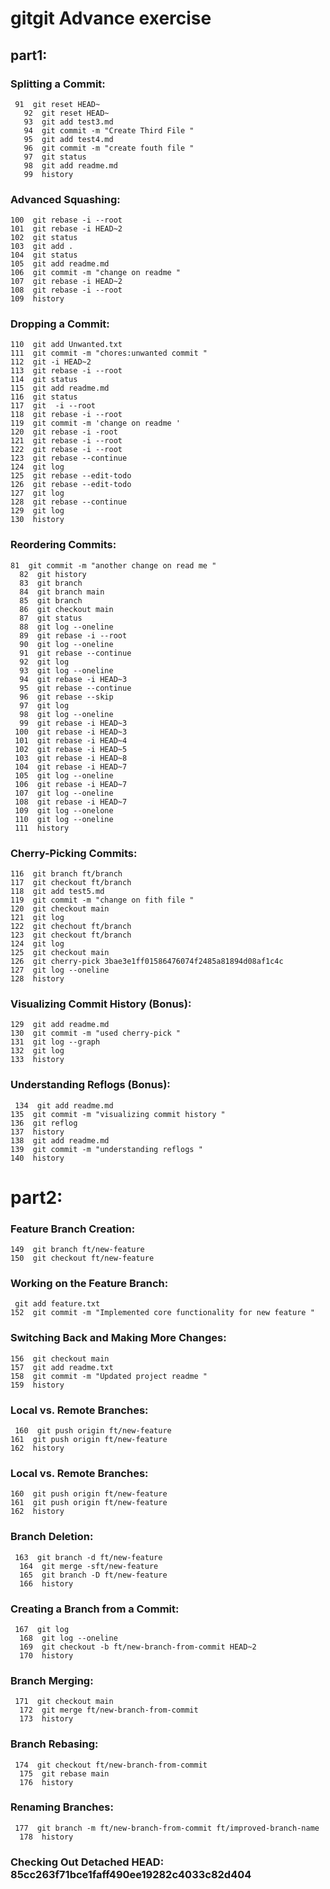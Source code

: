 # gitgit Advance exercise

## part1:

### Splitting a Commit:
```
 91  git reset HEAD~
   92  git reset HEAD~
   93  git add test3.md
   94  git commit -m "Create Third File "
   95  git add test4.md
   96  git commit -m "create fouth file "
   97  git status
   98  git add readme.md
   99  history
   ```

   ### Advanced Squashing:
   ```
   100  git rebase -i --root
  101  git rebase -i HEAD~2
  102  git status
  103  git add .
  104  git status
  105  git add readme.md
  106  git commit -m "change on readme "
  107  git rebase -i HEAD~2
  108  git rebase -i --root
  109  history
  ```

  ### Dropping a Commit:
  ```
  110  git add Unwanted.txt
  111  git commit -m "chores:unwanted commit "
  112  git -i HEAD~2
  113  git rebase -i --root
  114  git status
  115  git add readme.md
  116  git status
  117  git  -i --root
  118  git rebase -i --root
  119  git commit -m 'change on readme '
  120  git rebase -i -root
  121  git rebase -i --root
  122  git rebase -i --root
  123  git rebase --continue
  124  git log
  125  git rebase --edit-todo
  126  git rebase --edit-todo
  127  git log
  128  git rebase --continue
  129  git log
  130  history
  ```
  
 ### Reordering Commits:
 ```
 81  git commit -m "another change on read me "
   82  git history
   83  git branch
   84  git branch main
   85  git branch
   86  git checkout main
   87  git status
   88  git log --oneline
   89  git rebase -i --root
   90  git log --oneline
   91  git rebase --continue
   92  git log
   93  git log --oneline
   94  git rebase -i HEAD~3
   95  git rebase --continue
   96  git rebase --skip
   97  git log
   98  git log --oneline
   99  git rebase -i HEAD~3
  100  git rebase -i HEAD~3
  101  git rebase -i HEAD~4
  102  git rebase -i HEAD~5
  103  git rebase -i HEAD~8
  104  git rebase -i HEAD~7
  105  git log --oneline
  106  git rebase -i HEAD~7
  107  git log --oneline
  108  git rebase -i HEAD~7
  109  git log --onelone
  110  git log --oneline
  111  history

 ```
  ### Cherry-Picking Commits:
  ```
  116  git branch ft/branch
  117  git checkout ft/branch
  118  git add test5.md
  119  git commit -m "change on fith file "
  120  git checkout main
  121  git log
  122  git chechout ft/branch
  123  git checkout ft/branch
  124  git log
  125  git checkout main
  126  git cherry-pick 3bae3e1ff01586476074f2485a81894d08af1c4c
  127  git log --oneline
  128  history

  ```
  ### Visualizing Commit History (Bonus):
  ```
  129  git add readme.md
  130  git commit -m "used cherry-pick "
  131  git log --graph
  132  git log
  133  history

  ```
  ### Understanding Reflogs (Bonus):
  ```
   134  git add readme.md
  135  git commit -m "visualizing commit history "
  136  git reflog
  137  history
  138  git add readme.md
  139  git commit -m "understanding reflogs "
  140  history 
  ```
  # part2:
  ### Feature Branch Creation:
  ```
  149  git branch ft/new-feature
  150  git checkout ft/new-feature
  ```
  ### Working on the Feature Branch:
  ```
   git add feature.txt
  152  git commit -m "Implemented core functionality for new feature "
  ```
  ### Switching Back and Making More Changes:
  ```
  156  git checkout main
  157  git add readme.txt
  158  git commit -m "Updated project readme "
  159  history

  ```
  ### Local vs. Remote Branches:
  ```
   160  git push origin ft/new-feature
  161  git push origin ft/new-feature
  162  history
  ```
  ### Local vs. Remote Branches:
  ```
  160  git push origin ft/new-feature
  161  git push origin ft/new-feature
  162  history
```
### Branch Deletion:
```
 163  git branch -d ft/new-feature
  164  git merge -sft/new-feature
  165  git branch -D ft/new-feature
  166  history

```
### Creating a Branch from a Commit:
```
 167  git log
  168  git log --oneline
  169  git checkout -b ft/new-branch-from-commit HEAD~2
  170  history

```
### Branch Merging:
```
 171  git checkout main
  172  git merge ft/new-branch-from-commit
  173  history
```
### Branch Rebasing:
```
 174  git checkout ft/new-branch-from-commit
  175  git rebase main
  176  history

```
### Renaming Branches:
```
 177  git branch -m ft/new-branch-from-commit ft/improved-branch-name
  178  history
```
### Checking Out Detached HEAD:  85cc263f71bce1faff490ee19282c4033c82d404
```
```